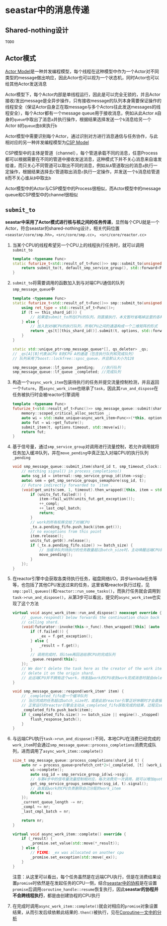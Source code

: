# seastar中的消息传递

## Shared-nothing设计

`TODO`

## Actor模式

[Actor Model](https://en.wikipedia.org/wiki/Actor_model)是一种并发编程模型，每个线程在这种模型中作为一个Actor对不同类型的message做出响应，因此Actor也可以视为一个状态机，同时Actor也可以给其他Actor发送消息

Actor模型下，每个Actor内部是单线程运行，因此是可以完全无锁的，并且Actor接收/发出message是全异步操作，只有接收message的队列本身需要保证操作的线程安全（保证Actor自身正在取message与多个Actors往此发送messages的线程安全），每个Actor都有一个message queue用于接收消息，例如从此Actor `A`自身的`queue`中取出了消息`a`并执行操作，根据结果选择发送一个`b`消息给另一个Actor `B`的`queue`由`B`来执行`b`

Actor模型中需要识别每个Actor，通过识别对方进行消息通信与任务协作，与此相对应的另一种并发编程模型为[CSP Model](https://en.wikipedia.org/wiki/Communicating_sequential_processes)

CSP模型中的主体是管道（channel），每个管道承载不同的消息，任意Process都可以根据需要在不同的管道中接收发送消息，这种模式下并不关心消息来自谁发给谁，而只关心不同管道可以取出不同的消息，例如从`A`管道取出的消息`a`执行一定操作，根据结果选择去`C`管道取出消息`c`执行一定操作，并发送一个`b`消息给管道`B`而不关心谁从`B`中取出`b`

Actor模型中的Actor与CSP模型中的Process很相似，而Actor模型中的message queue和CSP模型中的channel很相似

## `submit_to`

**seastar中采用了Actor模式进行核与核之间的任务传递**，显然每个CPU就是一个Actor，符合seastar的shared-nothing设计，相关代码位置`<seastar/core/smp.hh>`，`<src/core/smp.cc>`， `<src/core/reactor.cc>`

1. 当某个CPU的线程希望另一个CPU上的线程执行任务时，就可以调用`submit_to`

    ```C++
    template <typename Func>
    static futurize_t<std::result_of_t<Func()>> smp::submit_to(unsigned t, Func&& func) noexcept {
        return submit_to(t, default_smp_service_group(), std::forward<Func>(func));
    }
    ```

2. `submit_to`将需要调用的函数加入到与对端CPU通信的队列`smp_message_queue`中

    ```C++
    template <typename Func>
    static futurize_t<std::result_of_t<Func()>> smp::submit_to(unsigned t, smp_submit_to_options options, Func&& func) noexcept {
        using ret_type = std::result_of_t<Func()>;
        if (t == this_shard_id()) {
            // 如果是submit_to所在CPU的队列，则直接执行，本文暂时省略掉这里的各种case处理
        } else {
            // 加入到对端CPU的执行队列，所有CPU之间的通道构成一个二维矩阵的形式
            return _qs[t][this_shard_id()].submit(t, options, std::forward<Func>(func));
        }
    }

    static std::unique_ptr<smp_message_queue*[], qs_deleter> _qs;
    // _qs[A][B]代表从CPU B到CPU A的通道（包含执行队列和完成队列）
    // 队列采用了boost::lockfree::spsc_queue，并且默认大小为128

    smp_message_queue::lf_queue _pending;   //执行队列
    smp_message_queue::lf_queue _completed; //完成队列
    ```

3. 构造一个`async_work_item`包装待执行的任务并提交流量控制检测，并且返回一个`future`，而`async_work_item`也继承了`task`，因此其`run_and_dispose`在任务被执行时会被reactor引擎调用

    ```C++
    template <typename Func>
    futurize_t<std::result_of_t<Func()>> smp_message_queue::submit(shard_id t, smp_submit_to_options options, Func&& func) noexcept {
        memory::scoped_critical_alloc_section _;
        auto wi = std::make_unique<async_work_item<Func>>(*this, options.service_group, std::forward<Func>(func));
        auto fut = wi->get_future();
        submit_item(t, options.timeout, std::move(wi));
        return fut;
    }
    ```

4. 基于信号量，通过`smp_service_group`对调用进行流量控制，若允许调用就将任务加入缓冲队列，并在`move_pending`中真正加入对端CPU的执行队列`_pending`

    ```C++
    void smp_message_queue::submit_item(shard_id t, smp_timeout_clock::time_point timeout, std::unique_ptr<smp_message_queue::work_item> item) {
        // matching signal() in process_completions()
        auto ssg_id = internal::smp_service_group_id(item->ssg);
        auto& sem = get_smp_service_groups_semaphore(ssg_id, t);
        // Future indirectly forwarded to `item`.
        (void)get_units(sem, 1, timeout).then_wrapped([this, item = std::move(item)] (future<smp_service_group_semaphore_units> units_fut) mutable {
            if (units_fut.failed()) {
                item->fail_with(units_fut.get_exception());
                ++_compl;
                ++_last_cmpl_batch;
                return;
            }
            // work的所有权移交给了对端CPU
            _tx.a.pending_fifo.push_back(item.get());
            // no exceptions from this point
            item.release();
            units_fut.get0().release();
            if (_tx.a.pending_fifo.size() >= batch_size) {
                // 当缓冲队列待执行的任务数量超过batch_size时，主动唤醒远端CPU的reactor
                move_pending();
            }
        });
    }
    ```

5. 在reactor引擎中会获取各类待执行任务，磁盘网络I/O，异步lambda任务等等，也包括了其他CPU发送过来的任务，这里省略reactor执行过程，见`smp::poll_queues()`和`reactor::run_some_tasks()`，而执行任务就会调用到`task->run_and_dispose()`，从第3步可以看出，提交的`async_work_item`也实现了这个方法

    ```C++
    virtual void async_work_item::run_and_dispose() noexcept override {
        // _queue.respond() below forwards the continuation chain back to the
        // calling shard.
        (void)futurator::invoke(this->_func).then_wrapped([this] (auto f) {
            if (f.failed()) {
                _ex = f.get_exception();
            } else {
                _result = f.get();
            }
            // 调用完成时，将item再回送给原CPU的完成队列
            _queue.respond(this);
        });
        // We don't delete the task here as the creator of the work item will
        // delete it on the origin shard.
        // 此远端CPU并不拥有这个work，待发起work的CPU收到work完成消息时就会delete
    }

    void smp_message_queue::respond(work_item* item) {
        // _completed_fifo是一个缓冲队列
        // 当已完成的任务超过batch_size时，或是此前reactor引擎正好休眠时才会直接flush并且唤醒reactor引擎
        // 正常运行的reactor引擎会主动从_completed_fifo获取完成的结果，过程见smp::poll_queues()
        _completed_fifo.push_back(item);
        if (_completed_fifo.size() >= batch_size || engine()._stopped) {
            flush_response_batch();
        }
    }
    ```

6. 与远端CPU执行`task->run_and_dispose()`不同，本地CPU在消费已经完成的`work_item`时会通过`smp_message_queue::process_completions`消费完成队列，进而调用了`async_work_item::complete()`

    ```C++
    size_t smp_message_queue::process_completions(shard_id t) {
        auto nr = process_queue<prefetch_cnt*2>(_completed, [t] (work_item* wi) {
            wi->complete();
            auto ssg_id = smp_service_group_id(wi->ssg);
            // 与第4步中的信号量流量控制相对应，每次消费完一次调用，就可以增加quota
            get_smp_service_groups_semaphore(ssg_id, t).signal();
            // 由发起work的CPU负责删除自己分配的work_item
            delete wi;
        });
        _current_queue_length -= nr;
        _compl += nr;
        _last_cmpl_batch = nr;

        return nr;
    }

    virtual void async_work_item::complete() override {
        if (_result) {
            _promise.set_value(std::move(*_result));
        } else {
            // FIXME: _ex was allocated on another cpu
            _promise.set_exception(std::move(_ex));
        }
    }
    ```

    注意：从这里可以看出，每个任务虽然是在远端CPU执行，但是在消费结果设置`promise`时依然是在发起任务的CPU一侧，结合[seastar中的协程](Coroutines.md#1-当这个future对象已经完成时)是在设置`promise`后调用`coroutine_handle::resume`恢复执行，因此**seastar的协程并不会跨线程执行**，都是由创建协程的CPU执行

7. 在完成时调用`async_work_item::complete()`就会对相应的`promise`对象设置结果，从而引发后续依赖此结果的`.then()`被执行，见在[Coroutine一文中的分析](Coroutines.md#then)
